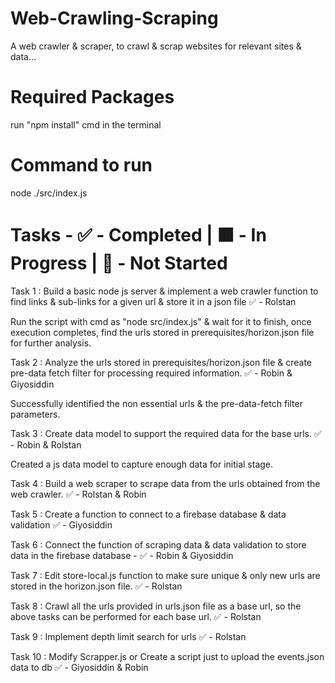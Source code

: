 # Web-Crawling-Scraping

A web crawler & scraper, to crawl & scrap websites for relevant sites & data...

# Required Packages

run "npm install" cmd in the terminal

# Command to run 

node ./src/index.js

# Tasks - ✅ - Completed | 🟧 - In Progress | 🔲 - Not Started 

Task 1 : Build a basic node js server & implement a web crawler function to find links & sub-links for a given url & store it in a json file ✅ - Rolstan

Run the script with cmd as "node src/index.js" & wait for it to finish, once execution completes, find the urls stored in prerequisites/horizon.json file for further analysis.

Task 2 : Analyze the urls stored in prerequisites/horizon.json file & create pre-data fetch filter for processing required information. ✅ - Robin & Giyosiddin 

Successfully identified the non essential urls & the pre-data-fetch filter parameters.

Task 3 : Create data model to support the required data for the base urls. ✅ - Robin & Rolstan

Created a js data model to capture enough data for initial stage. 

Task 4 : Build a web scraper to scrape data from the urls obtained from the web crawler. ✅ - Rolstan & Robin

Task 5 : Create a function to connect to a firebase database & data validation ✅ - Giyosiddin

Task 6 : Connect the function of scraping data & data validation to store data in the firebase database - ✅ - Robin & Giyosiddin 

Task 7 : Edit store-local.js function to make sure unique & only new urls are stored in the horizon.json file. ✅ - Rolstan

Task 8 : Crawl all the urls provided in urls.json file as a base url, so the above tasks can be performed for each base url. ✅ - Rolstan

Task 9 : Implement depth limit search for urls ✅ - Rolstan

Task 10 : Modify Scrapper.js or Create a script just to upload the events.json data to db ✅ - Giyosiddin & Robin

